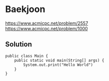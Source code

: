 # Baekjoon
https://www.acmicpc.net/problem/2557<br>
https://www.acmicpc.net/problem/1000

## Solution 

```
public class Main {
    public static void main(String[] args) {
        System.out.print("Hello World")
	}
}
```

